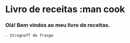 # Livro de receitas :man cook

### Olá! Bem vindos ao meu livro de receitas.

	- Strognoff de frango